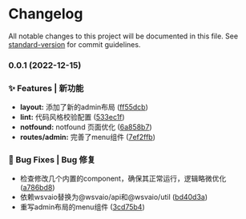 # Changelog

All notable changes to this project will be documented in this file. See [standard-version](https://github.com/conventional-changelog/standard-version) for commit guidelines.

### 0.0.1 (2022-12-15)


### ✨ Features | 新功能

* **layout:** 添加了新的admin布局 ([ff55dcb](https://github.com/wsvaio/vue-template/commit/ff55dcba54e0062a1e4bfe89b29fa09da54e5547))
* **lint:** 代码风格校验配置 ([533ec1f](https://github.com/wsvaio/vue-template/commit/533ec1fc516d3642c77c204f5befaf7bbdb24b35))
* **notfound:** notfound 页面优化 ([6a858b7](https://github.com/wsvaio/vue-template/commit/6a858b76eeca0d174abf3c73901233a11b33359d))
* **routes/admin:** 完善了menu组件 ([7ef2ffb](https://github.com/wsvaio/vue-template/commit/7ef2ffb896937a5d6d73f7ca86662cba28c5a7a2))


### 🐛 Bug Fixes | Bug 修复

* 检查修改几个内置的component，确保其正常运行，逻辑略微优化 ([a786bd8](https://github.com/wsvaio/vue-template/commit/a786bd8103470aa233d8a64f5f3be70dd7d15190))
* 依赖wsvaio替换为@wsvaio/api和@wsvaio/util ([bd40d3a](https://github.com/wsvaio/vue-template/commit/bd40d3a13fb405b79ac8f95943db92c363b97e8e))
* 重写admin布局的menu组件 ([3cd75b4](https://github.com/wsvaio/vue-template/commit/3cd75b4a83b864a7c9ffa217f10688ef00d4c392))
